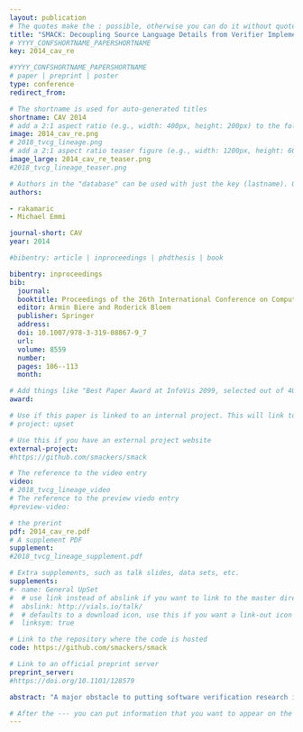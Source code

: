 ```yaml
---
layout: publication
# The quotes make the : possible, otherwise you can do it without quotes
title: "SMACK: Decoupling Source Language Details from Verifier Implementations"
# YYYY_CONFSHORTNAME_PAPERSHORTNAME
key: 2014_cav_re

#YYYY_CONFSHORTNAME_PAPERSHORTNAME
# paper | preprint | poster
type: conference
redirect_from:

# The shortname is used for auto-generated titles
shortname: CAV 2014
# add a 2:1 aspect ratio (e.g., width: 400px, height: 200px) to the folder /assets/images/papers/
image: 2014_cav_re.png
# 2018_tvcg_lineage.png
# add a 2:1 aspect ratio teaser figure (e.g., width: 1200px, height: 600px) to the folder /assets/images/papers/
image_large: 2014_cav_re_teaser.png
#2018_tvcg_lineage_teaser.png

# Authors in the "database" can be used with just the key (lastname). Others can be written properly.
authors:

- rakamaric
- Michael Emmi

journal-short: CAV
year: 2014

#bibentry: article | inproceedings | phdthesis | book

bibentry: inproceedings
bib:
  journal:
  booktitle: Proceedings of the 26th International Conference on Computer Aided Verification (CAV)
  editor: Armin Biere and Roderick Bloem
  publisher: Springer
  address: 
  doi: 10.1007/978-3-319-08867-9_7
  url: 
  volume: 8559
  number: 
  pages: 106--113
  month: 

# Add things like "Best Paper Award at InfoVis 2099, selected out of 4000 submissions"
award:

# Use if this paper is linked to an internal project. This will link to the project site
# project: upset

# Use this if you have an external project website
external-project: 
#https://github.com/smackers/smack

# The reference to the video entry
video:
# 2018_tvcg_lineage_video
# The reference to the preview viedo entry
#preview-video:

# the prerint
pdf: 2014_cav_re.pdf
# A supplement PDF
supplement: 
#2018_tvcg_lineage_supplement.pdf

# Extra supplements, such as talk slides, data sets, etc.
supplements:
#- name: General UpSet
#  # use link instead of abslink if you want to link to the master directory
#  abslink: http://vials.io/talk/
#  # defaults to a download icon, use this if you want a link-out icon
#  linksym: true

# Link to the repository where the code is hosted
code: https://github.com/smackers/smack

# Link to an official preprint server
preprint_server: 
#https://doi.org/10.1101/128579

abstract: "A major obstacle to putting software verification research into practice is the high cost of developing the infrastructure enabling the application of verification algorithms to actual production code, in all of its complexity. Handling an entire programming language is a huge endeavor that few researchers are willing to undertake; even fewer could invest the effort to implement a verification algorithm for many source languages. To decouple the implementations of verification algorithms from the details of source languages, and enable rapid prototyping on production code, we have developed SMACK. At its core, SMACK is a translator from the LLVM intermediate representation (IR) into the Boogie intermediate verification language (IVL). Sourcing LLVM exploits an increasing number of compiler front ends, optimizations, and analyses. Targeting Boogie exploits a canonical platform which simplifies the implementation of algorithms for verification, model checking, and abstract interpretation. Our initial experience in verifying C-language programs is encouraging: SMACK is competitive in SV-COMP benchmarks, is able to translate large programs (100 KLOC), and is being used in several verification research prototypes."

# After the --- you can put information that you want to appear on the website using markdown formatting or HTML. A good example are acknowledgements, extra references, an erratum, etc.
---
```

